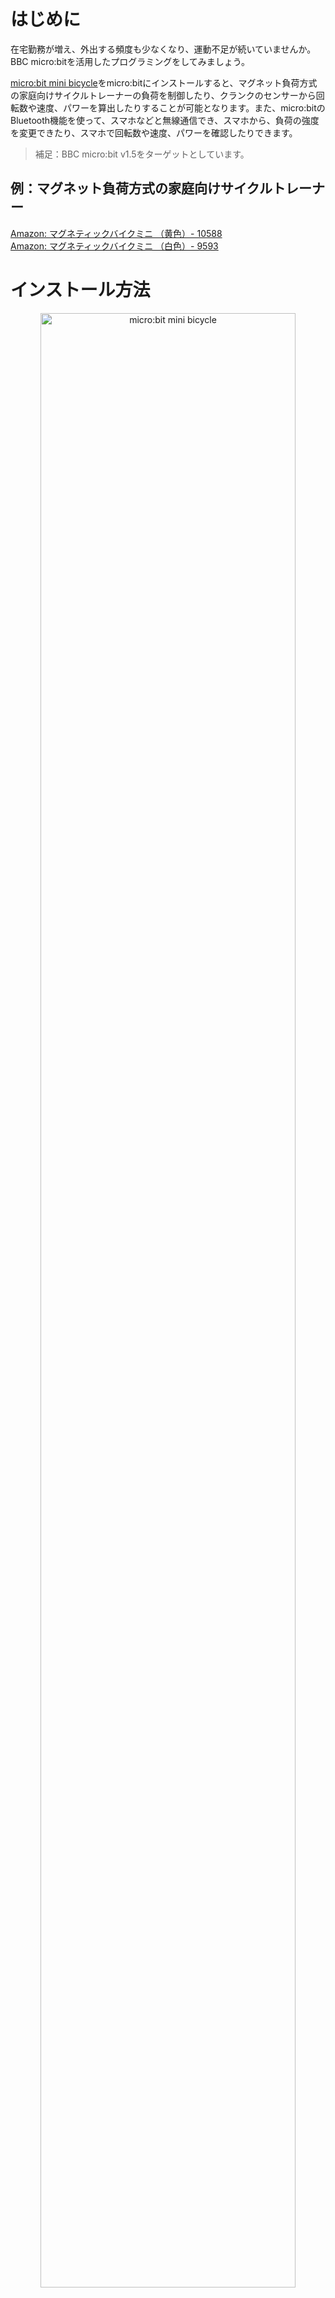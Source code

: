 # はじめに

在宅勤務が増え、外出する頻度も少なくなり、運動不足が続いていませんか。BBC micro:bitを活用したプログラミングをしてみましょう。  

[micro:bit mini bicycle](https://github.com/jp-96/microbit-minibicycle)をmicro:bitにインストールすると、マグネット負荷方式の家庭向けサイクルトレーナーの負荷を制御したり、クランクのセンサーから回転数や速度、パワーを算出したりすることが可能となります。また、micro:bitのBluetooth機能を使って、スマホなどと無線通信でき、スマホから、負荷の強度を変更できたり、スマホで回転数や速度、パワーを確認したりできます。

> 補足：BBC micro:bit v1.5をターゲットとしています。  

## 例：マグネット負荷方式の家庭向けサイクルトレーナー

[Amazon: マグネティックバイクミニ （黄色）- 10588](https://amzn.to/3bm5ly5)  
[Amazon: マグネティックバイクミニ （白色）-  9593](https://amzn.to/3bqcnBW)  

# インストール方法

<div style="text-align: center">
<img alt="micro:bit mini bicycle" src="docs/image/microbit-minibicycle.jpg" width="90%">
</div>

## 必要なもの

1. micro:bit本体 (v1.5)
1. 小型サーボモーター(MG90S等)
1. マグネット負荷方式の家庭向けサイクルトレーナー
1. 3Dプリンターで作成したパーツ(/docs/print3d/)
1. 工具、ネジ、配線部品等
1. コンパイル済みのHEX形式ファイル

## コンパイル済みのHEX形式ファイル

次のいずれかの方法で、HEXファイルを入手し、micro:bitに転送（コピー）します。

1. githubからコンパイル済みのHEXファイルをダウンロードする
1. mbed オンライン コンパイラで、プログラムをインポートし、コンパイルする


### 入手方法1 - githubからコンパイル済みのHEXファイルをダウンロードする

次のリンクからHEX形式ファイルをダウンロードし、micro:bitへ転送（コピー）します。  
[microbit-minibicycle.hex](docs/build/microbit-minibicycle.hex)


### 入手方法2 - mbed オンライン コンパイラで、プログラムをインポートし、コンパイルする

1. Mbed オンライン コンパイラを開きます  
   https://ide.mbed.com/compiler/
1. プログラムをインポートします  
   https://github.com/jp-96/microbit-minibicycle.git
1. コンパイルを実行し、コンパイルに成功すると、HEX形式ファイルがダウンロードされます
1. ダウンロードしたHEX形式ファイルをmicro:bitへ転送（コピー）します


## 接続方法

小型サーボモーターをmicro:bitのP1端子へ、センサー信号をmicro:bitのP2端子へそれぞれ接続します。  
配線方法については、手書きの回路図を参考にしてください。

<div style="text-align: center">
<img alt="手書きの回路図" src="docs/image/手書きの回路図.jpg" width="60%">
</div>

# 使い方

micro:bitのAボタンとBボタンで、負荷を1から8まで変更できます。  
スマホの汎用BLEアプリで、`FTMS:BIT`に接続すると、回転数や速度、パワーを確認したり、スマホから、負荷の強度を変更できたりします。

**【汎用BLEアプリ】**

[Google Play - nRF Connect for Mobile](https://play.google.com/store/apps/details?id=no.nordicsemi.android.mcp&hl=ja&gl=US)  
[App Store - nRF Connect: Bluetooth App](https://apps.apple.com/jp/app/nrf-connect/id1054362403)

## バーチャルライド

いくつかのバーチャルライドアプリも対応していますので、試してみてください。


# 【おまけ】 Windows10でコンパイルする方法

## ツールのインストール 

1. [Git](https://git-scm.com/)
2. [Mercurial](https://www.mercurial-scm.org/)
3. [GNU Arm Embedded Toolchain](https://developer.arm.com/tools-and-software/open-source-software/developer-tools/gnu-toolchain/gnu-rm/downloads) - [**6-2017-q2-update**](https://developer.arm.com/-/media/Files/downloads/gnu-rm/6-2017q2/gcc-arm-none-eabi-6-2017-q2-update-win32-sha2.exe)  
※ GNU Arm Embedded Toolchain  
  → [gcc-arm-none-eabi-6-2017-q2-update-win32-sha2.exe](https://developer.arm.com/-/media/Files/downloads/gnu-rm/6-2017q2/gcc-arm-none-eabi-6-2017-q2-update-win32-sha2.exe)
4. [Python3](https://www.python.org/downloads/)

## 環境構築

コマンドプロンプトを開き、次のコマンドを実行します。  

```CommandPrompt.cmd
py -3 -m pip install --upgrade virtualenv
mkdir c:\workubit
cd c:\workubit
py -3 -m virtualenv venv
C:\workubit\venv\Scripts\activate.bat
pip install mbed-cli git+https://github.com/jp-rad/mbed-microbit-win10-setup.git
mbed config --global GCC_ARM_PATH "C:\Program Files (x86)\GNU Tools Arm Embedded\6 2017-q2-update\bin"

```

## git clone

コマンドプロンプトを開き、次のコマンドを実行します。  

```CommandPrompt.cmd
C:\workubit\venv\Scripts\activate.bat
cd c:\workubit
git clone https://github.com/jp-96/microbit-minibicycle
```

## ライブラリのインポート

コマンドプロンプトを開き、次のコマンドを実行します。     

```CommandPrompt.cmd
C:\workubit\venv\Scripts\activate.bat
cd c:\workubit\microbit-minibicycle
mbedubitwin10

```

## コンパイル

パソコンにBBC micro:bitを接続し、例えば、Dドライブとして認識させます。   
コマンドプロンプトを開き、次のコマンドを実行します。     

```CommandPrompt.cmd
C:\workubit\venv\Scripts\activate.bat
cd c:\workubit\microbit-minibicycle

mbed compile
copy .\BUILD\NRF51_MICROBIT\GCC_ARM\microbit-minibicycle.hex d:\
```

# リンク

## Pythonパッケージ

[mbedubitwin10](https://github.com/jp-rad/mbed-microbit-win10-setup.git)

## GitHubテンプレート

[mbed-microbit-template](https://github.com/jp-rad/mbed-microbit-template.git)

## micro:bit runtime

[micro:bit runtime docs](https://lancaster-university.github.io/microbit-docs/)

## BBC Community Guidelines

[Microbit Community Guidelines](http://microbit.org/community/)
